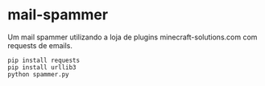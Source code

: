 # mail-spammer
Um mail spammer utilizando a loja de plugins minecraft-solutions.com com requests de emails.
```instalation
pip install requests
pip install urllib3
python spammer.py
```
